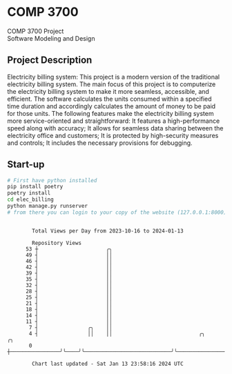 # COMP 3700
COMP 3700 Project  
Software Modeling and Design
## Project Description
Electricity billing system: This project is a modern version of the traditional electricity billing system. The main focus of this project is to computerize the electricity billing system to make it more seamless, accessible, and efficient. The software calculates the units consumed within a specified time duration and accordingly calculates the amount of money to be paid for those units. The following features make the electricity billing system more service-oriented and straightforward: It features a high-performance speed along with accuracy; It allows for seamless data sharing between the electricity office and customers; It is protected by high-security measures and controls; It includes the necessary provisions for debugging.

## Start-up
```bash
# First have python installed
pip install poetry
poetry install
cd elec_billing
python manage.py runserver
# from there you can login to your copy of the website (127.0.0.1:8000), default creds are admin/admin
```

```

        Total Views per Day from 2023-10-16 to 2024-01-13

        Repository Views
      53 ┼                      ╭╮
      49 ┤                      ││
      46 ┤                      ││
      42 ┤                      ││
      39 ┤                      ││
      35 ┤                      ││
      32 ┤                      ││
      28 ┤                      ││
      25 ┤                      ││
      21 ┤                      ││
      18 ┤                      ││
      14 ┤                      ││
      11 ┤                      ││
       7 ┤                ╭╮    ││
       4 ┤                ││    ││                            ╭╮                                 ╭╮
       0 ┼────────────────╯╰────╯╰────────────────────────────╯╰─────────────────────────────────╯╰

        Chart last updated - Sat Jan 13 23:58:16 2024 UTC
        
```
